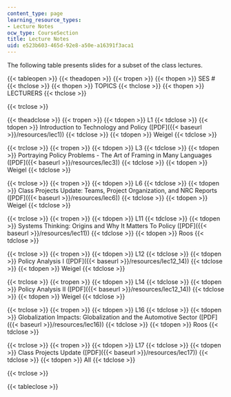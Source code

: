 ```yaml
---
content_type: page
learning_resource_types:
- Lecture Notes
ocw_type: CourseSection
title: Lecture Notes
uid: e523b603-465d-92e8-a50e-a16391f3aca1
---
```


The following table presents slides for a subset of the class lectures.

{{< tableopen >}}
{{< theadopen >}}
{{< tropen >}}
{{< thopen >}}
SES #
{{< thclose >}}
{{< thopen >}}
TOPICS
{{< thclose >}}
{{< thopen >}}
LECTURERS
{{< thclose >}}

{{< trclose >}}

{{< theadclose >}}
{{< tropen >}}
{{< tdopen >}}
L1
{{< tdclose >}}
{{< tdopen >}}
Introduction to Technology and Policy ([PDF]({{< baseurl >}}/resources/lec1))
{{< tdclose >}}
{{< tdopen >}}
Weigel
{{< tdclose >}}

{{< trclose >}}
{{< tropen >}}
{{< tdopen >}}
L3
{{< tdclose >}}
{{< tdopen >}}
Portraying Policy Problems - The Art of Framing in Many Languages ([PDF]({{< baseurl >}}/resources/lec3))
{{< tdclose >}}
{{< tdopen >}}
Weigel
{{< tdclose >}}

{{< trclose >}}
{{< tropen >}}
{{< tdopen >}}
L6
{{< tdclose >}}
{{< tdopen >}}
Class Projects Update: Teams, Project Organization, and NRC Reports ([PDF]({{< baseurl >}}/resources/lec6))
{{< tdclose >}}
{{< tdopen >}}
Weigel
{{< tdclose >}}

{{< trclose >}}
{{< tropen >}}
{{< tdopen >}}
L11
{{< tdclose >}}
{{< tdopen >}}
Systems Thinking: Origins and Why It Matters To Policy ([PDF]({{< baseurl >}}/resources/lec11))
{{< tdclose >}}
{{< tdopen >}}
Roos
{{< tdclose >}}

{{< trclose >}}
{{< tropen >}}
{{< tdopen >}}
L12
{{< tdclose >}}
{{< tdopen >}}
Policy Analysis I ([PDF]({{< baseurl >}}/resources/lec12_14))
{{< tdclose >}}
{{< tdopen >}}
Weigel
{{< tdclose >}}

{{< trclose >}}
{{< tropen >}}
{{< tdopen >}}
L14
{{< tdclose >}}
{{< tdopen >}}
Policy Analysis II ([PDF]({{< baseurl >}}/resources/lec12_14))
{{< tdclose >}}
{{< tdopen >}}
Weigel
{{< tdclose >}}

{{< trclose >}}
{{< tropen >}}
{{< tdopen >}}
L16
{{< tdclose >}}
{{< tdopen >}}
Globalization Impacts: Globalization and the Automotive Sector ([PDF]({{< baseurl >}}/resources/lec16))
{{< tdclose >}}
{{< tdopen >}}
Roos
{{< tdclose >}}

{{< trclose >}}
{{< tropen >}}
{{< tdopen >}}
L17
{{< tdclose >}}
{{< tdopen >}}
Class Projects Update ([PDF]({{< baseurl >}}/resources/lec17))
{{< tdclose >}}
{{< tdopen >}}
All
{{< tdclose >}}

{{< trclose >}}

{{< tableclose >}}